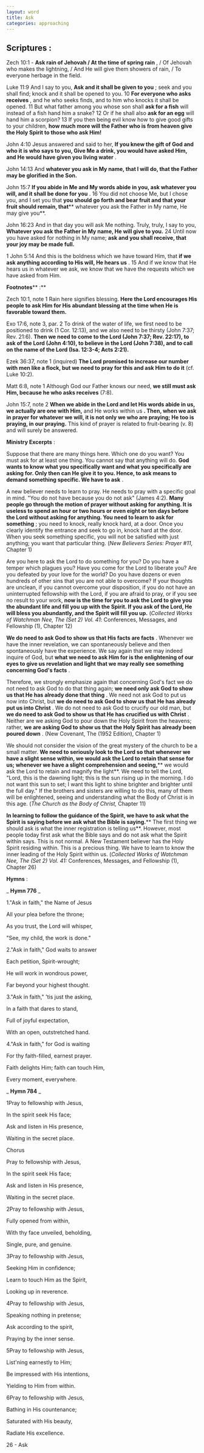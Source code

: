 ```yaml
---
layout: word
title: Ask
categories: approaching
---
```


## Scriptures :

Zech 10:1 - **Ask rain of Jehovah / At the time of spring rain** , / Of Jehovah who makes the lightning, / And He will give them showers of rain, / To everyone herbage in the field.

Luke 11:9 And I say to you, **Ask and it shall be given to you** ; seek and you shall find; knock and it shall be opened to you. 10 **For everyone who asks receives** , and he who seeks finds, and to him who knocks it shall be opened. 11 But what father among you whose son shall **ask for a fish** will instead of a fish hand him a snake? 12 Or if he shall also **ask for an egg** will hand him a scorpion? 13 If you then being evil know how to give good gifts to your children, **how much more will the Father who is from heaven give the Holy Spirit to those who ask Him!**

John 4:10 Jesus answered and said to her, **If you knew the gift of God and who it is who says to you, Give Me a drink, you would have asked Him, and He would have given you living water** .

John 14:13 And **whatever you ask in My name, that I will do, that the Father may be glorified in the Son.**

John 15:7 **If you abide in Me and My words abide in you, ask whatever you will, and it shall be done for you** . 16 You did not choose Me, but I chose you, and I set you that **you should go forth and bear fruit and that your fruit should remain, that**** whatever you ask the Father in My name, He may give you**.

John 16:23 And in that day you will ask Me nothing. Truly, truly, I say to you, **Whatever you ask the Father in My name, He will give to you.** 24 Until now you have asked for nothing in My name; **ask and you shall receive, that your joy may be made full.**

1 John 5:14 And this is the boldness which we have toward Him, that **if we ask anything according to His will, He hears us** . 15 And if we know that He hears us in whatever we ask, we know that we have the requests which we have asked from Him.

**Footnotes**** :**

Zech 10:1, note 1 Rain here signifies blessing. **Here the Lord encourages His people to ask Him for His abundant blessing at the time when He is favorable toward them.**

Exo 17:6, note 3, par. 2 To drink of the water of life, we first need to be positioned to drink (1 Cor. 12:13), and we also need to be thirsty (John 7:37; Rev. 21:6). **Then we need to come to the Lord (John 7:37; Rev. 22:17), to ask of the Lord (John 4:10), to believe in the Lord (John 7:38), and to call on the name of the Lord (Isa. 12:3-4; Acts 2:21).**

Ezek 36:37, note 1 (inquired) **The Lord promised to increase our number with men like a flock, but we need to pray for this and ask Him to do it** (cf. Luke 10:2).

Matt 6:8, note 1 Although God our Father knows our need, **we still must ask Him, because he who asks receives** (7:8).

John 15:7, note 2 **When we abide in the Lord and let His words abide in us, we actually are one with Him,** and He works within us **. Then, when we ask in prayer for whatever we will, it is not only we who are praying; He too is praying, in our praying.** This kind of prayer is related to fruit-bearing (v. 8) and will surely be answered.

**Ministry Excerpts** :

Suppose that there are many things here. Which one do you want? You must ask for at least one thing. You cannot say that anything will do. **God wants to know what you specifically want and what you specifically are asking for. Only then can He give it to you. Hence, to ask means to demand something specific. We have to ask** .

A new believer needs to learn to pray. He needs to pray with a specific goal in mind. "You do not have because you do not ask" (James 4:2). **Many people go through the motion of prayer without asking for anything. It is useless to spend an hour or two hours or even eight or ten days before the Lord without asking for anything. You need to learn to ask for something** ; you need to knock, really knock hard, at a door. Once you clearly identify the entrance and seek to go in, knock hard at the door. When you seek something specific, you will not be satisfied with just anything; you want that particular thing. (_New Believers Series: Prayer #11_, Chapter 1)

Are you here to ask the Lord to do something for you? Do you have a temper which plagues you? Have you come for the Lord to liberate you? Are you defeated by your love for the world? Do you have dozens or even hundreds of other sins that you are not able to overcome? If your thoughts are unclean, if you cannot overcome your disposition, if you do not have an uninterrupted fellowship with the Lord, if you are afraid to pray, or if you see no result to your work, **now is the time for you to ask the Lord to give you the abundant life and fill you up with the Spirit. If you ask of the Lord, He will bless you abundantly, and the Spirit will fill you up.** (_Collected Works of Watchman Nee, The (Set 2) Vol. 41_: Conferences, Messages, and Fellowship (1), Chapter 12)

**We do need to ask God to show us that His facts are facts** . Whenever we have the inner revelation, we can spontaneously believe and then spontaneously have the experience. We say again that we may indeed inquire of God, but **what we need to ask Him for is the enlightening of our eyes to give us revelation and light that we may really see something concerning God's facts** .

Therefore, we strongly emphasize again that concerning God's fact we do not need to ask God to do that thing again; **we need only ask God to show us that He has already done that thing** . We need not ask God to put us now into Christ, but **we do need to ask God to show us that He has already put us into Christ** . We do not need to ask God to crucify our old man, but **we do need to ask God to show us that He has crucified us with Christ** . Neither are we asking God to pour down the Holy Spirit from the heavens; rather, **we are asking God to show us that the Holy Spirit has already been poured down** . (New Covenant, The (1952 Edition), Chapter 1)

We should not consider the vision of the great mystery of the church to be a small matter. **We need to seriously look to the Lord so that whenever we have a slight sense within, we would ask the Lord to retain that sense for us; whenever we have a slight comprehension and seeing,**** we would ask the Lord to retain and magnify the light**. We need to tell the Lord, "Lord, this is the dawning light; this is the sun rising up in the morning. I do not want this sun to set; I want this light to shine brighter and brighter until the full day." If the brothers and sisters are willing to do this, many of them will be enlightened, seeing and understanding what the Body of Christ is in this age. (_The Church as the Body of Christ,_ Chapter 11)

**In learning to follow the guidance of the Spirit, we have to ask what the Spirit is saying before we ask what the Bible is saying.**** The first thing we should ask is what the inner registration is telling us**. However, most people today first ask what the Bible says and do not ask what the Spirit within says. This is not normal. A New Testament believer has the Holy Spirit residing within. This is a precious thing. We have to learn to know the inner leading of the Holy Spirit within us. (_Collected Works of Watchman Nee, The (Set 2) Vol. 41:_ Conferences, Messages, and Fellowship (1), Chapter 26)

**Hymns** :

_ **Hymn 776** _

1."Ask in faith," the Name of Jesus

All your plea before the throne;

As you trust, the Lord will whisper,

"See, my child, the work is done."

2."Ask in faith," God waits to answer

Each petition, Spirit-wrought;

He will work in wondrous power,

Far beyond your highest thought.

3."Ask in faith," 'tis just the asking,

In a faith that dares to stand,

Full of joyful expectation,

With an open, outstretched hand.

4."Ask in faith," for God is waiting

For thy faith-filled, earnest prayer.

Faith delights Him; faith can touch Him,

Every moment, everywhere.

_ **Hymn 784** _

1Pray to fellowship with Jesus,

In the spirit seek His face;

Ask and listen in His presence,

Waiting in the secret place.

Chorus

Pray to fellowship with Jesus,

In the spirit seek His face;

Ask and listen in His presence,

Waiting in the secret place.

2Pray to fellowship with Jesus,

Fully opened from within,

With thy face unveiled, beholding,

Single, pure, and genuine.

3Pray to fellowship with Jesus,

Seeking Him in confidence;

Learn to touch Him as the Spirit,

Looking up in reverence.

4Pray to fellowship with Jesus,

Speaking nothing in pretense;

Ask according to the spirit,

Praying by the inner sense.

5Pray to fellowship with Jesus,

List'ning earnestly to Him;

Be impressed with His intentions,

Yielding to Him from within.

6Pray to fellowship with Jesus,

Bathing in His countenance;

Saturated with His beauty,

Radiate His excellence.

26 - Ask
